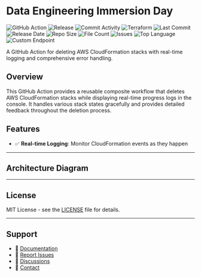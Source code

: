 # Data Engineering Immersion Day

![GitHub Action](https://img.shields.io/badge/GitHub-Action-blue?logo=github)&nbsp;![Release](https://github.com/subhamay-bhattacharyya/5106-data-engineering-tf/actions/workflows/release.yaml/badge.svg)&nbsp;![Commit Activity](https://img.shields.io/github/commit-activity/t/subhamay-bhattacharyya/5106-data-engineering-tf)&nbsp;![Terraform](https://img.shields.io/badge/AWS-Terraform-orange?logo=amazonaws)&nbsp;![Last Commit](https://img.shields.io/github/last-commit/subhamay-bhattacharyya/5106-data-engineering-tf)&nbsp;![Release Date](https://img.shields.io/github/release-date/subhamay-bhattacharyya/5106-data-engineering-tf)&nbsp;![Repo Size](https://img.shields.io/github/repo-size/subhamay-bhattacharyya/5106-data-engineering-tf)&nbsp;![File Count](https://img.shields.io/github/directory-file-count/subhamay-bhattacharyya/5106-data-engineering-tf)&nbsp;![Issues](https://img.shields.io/github/issues/subhamay-bhattacharyya/5106-data-engineering-tf)&nbsp;![Top Language](https://img.shields.io/github/languages/top/subhamay-bhattacharyya/5106-data-engineering-tf)&nbsp;![Custom Endpoint](https://img.shields.io/endpoint?url=https://gist.githubusercontent.com/bsubhamay/1083fa782335390213cb5b1721ab2623/raw/5106-data-engineering-tf.json?)


A GitHub Action for deleting AWS CloudFormation stacks with real-time logging and comprehensive error handling.

## Overview

This GitHub Action provides a reusable composite workflow that deletes AWS CloudFormation stacks while displaying real-time progress logs in the console. It handles various stack states gracefully and provides detailed feedback throughout the deletion process.

## Features

- ✅ **Real-time Logging**: Monitor CloudFormation events as they happen

---

## Architecture Diagram


---

## License

MIT License - see the [LICENSE](LICENSE) file for details.

---

## Support

- 📖 [Documentation](https://github.com/subhamay-bhattacharyya/5106-data-engineering-tf/wiki)
- 🐛 [Report Issues](https://github.com/subhamay-bhattacharyya/5106-data-engineering-tf/issues)
- 💬 [Discussions](https://github.com/subhamay-bhattacharyya/5106-data-engineering-tf/discussions)
- 📧 [Contact](mailto:support@subhamay.aws@gmail.com)